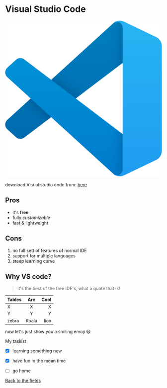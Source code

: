 <h1>Visual Studio Code</h1>

![]( vs_code_image.svg)


download Visual studio code from:
[here](https://code.visualstudio.com/download)

## Pros

 - it's <strong>free</strong>
 - fully <em>customizable</em>
 - fast & lightweight
 
## Cons

1. no full sett of features of normal IDE
1. support for multiple languages
1. steep learning curve

## Why VS code?
 >it's the best of the free IDE's, what a quote that is!


 
 | Tables        | Are           | Cool  |
 | ------------- |:-------------:| -----:|
 | X    | X | X |
 | Y         | Y    |   Y |
 | zebra  | Koala      | lion |
 
 now let's just show you a smiling emoji 
 :smiley:
 
 My taskist
 
 * [x] learning something new
 * [x] have fun in the mean time
 * [ ] go home


[Back to the fields](/1.The-Fields/)

